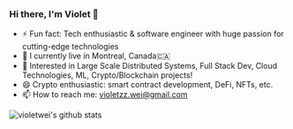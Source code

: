 ### Hi there, I'm Violet 👋

- ⚡ Fun fact: Tech enthusiastic & software engineer with huge passion for cutting-edge technologies
- 🌱 I currently live in Montreal, Canada🇨🇦
- 💬 Interested in Large Scale Distributed Systems, Full Stack Dev, Cloud Technologies, ML, Crypto/Blockchain projects!
- 😄 Crypto enthusiastic: smart contract development, DeFi, NFTs, etc.
- 📫 How to reach me: violetzz.wei@gmail.com

![violetwei's github stats](https://github-readme-stats.vercel.app/api?username=violetwei&count_private=true&show_icons=true&theme=radical&hide=contribs)

<!--[![Top Languages](https://github-readme-stats.vercel.app/api/top-langs/?username=violetwei&layout=compact)](https://github.com/anuraghazra/github-readme-stats)-->

<!--
**violetwei/violetwei** is a ✨ _special_ ✨ repository because its `README.md` (this file) appears on your GitHub profile.

Here are some ideas to get you started:

- 👯 I’m looking to collaborate on ...
- 🤔 I’m looking for help with ...
- 💬 Ask me about ...
- 😄 Pronouns: ...
-->
